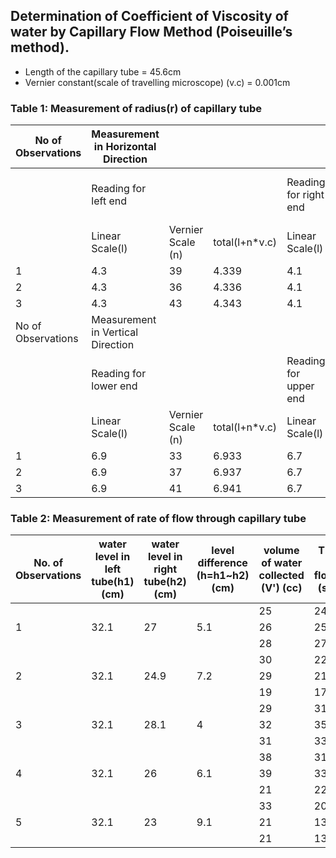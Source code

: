 ## Determination of Coefficient of Viscosity of water by Capillary Flow Method (Poiseuille’s method).



* Length of the capillary tube = 45.6cm
* Vernier constant(scale of travelling microscope) (v.c) = 0.001cm


### Table 1: Measurement of radius(r) of capillary tube


No of Observations|Measurement in Horizontal Direction|                 |              |                     |                 |              |               |            |Radius of capillary tube ((Dx+Dy)/2)
------------------|-----------------------------------|-----------------|--------------|---------------------|-----------------|--------------|---------------|------------|------------------------------------
                  |Reading for left end               |                 |              |Reading for right end|                 |              |Dx=(D1-D2) (cm)|Mean Dx (cm)|0.2163333333
                  |Linear Scale(l)                    |Vernier Scale (n)|total(l+n*v.c)|Linear Scale(l)      |Vernier Scale (n)|total(l+n*v.c)|               |            |
1                 |4.3                                |39               |4.339         |4.1                  |42               |4.142         |0.197          |            |
2                 |4.3                                |36               |4.336         |4.1                  |40               |4.14          |0.196          |0.2         |
3                 |4.3                                |43               |4.343         |4.1                  |36               |4.136         |0.207          |            |
No of Observations|Measurement in Vertical Direction  |                 |              |                     |                 |              |               |            |
                  |Reading for lower end              |                 |              |Reading for upper end|                 |              |Dy=(D1-D2) (cm)|Mean Dy (cm)|
                  |Linear Scale(l)                    |Vernier Scale (n)|total(l+n*v.c)|Linear Scale(l)      |Vernier Scale (n)|total(l+n*v.c)|               |            |
1                 |6.9                                |33               |6.933         |6.7                  |5                |6.705         |0.228          |            |
2                 |6.9                                |37               |6.937         |6.7                  |2                |6.702         |0.235          |0.2326666667|
3                 |6.9                                |41               |6.941         |6.7                  |6                |6.706         |0.235          |            |


### Table 2: Measurement of rate of flow through capillary tube


No. of Observations|water level in left tube(h1) (cm)|water level in right tube(h2) (cm)|level difference (h=h1~h2)(cm)|volume of water collected (V') (cc)|Time of flow(t) (sec)|Rate of flow (V=V'/t)(cc/s)|Mean(V) (cc/s)
-------------------|---------------------------------|----------------------------------|------------------------------|-----------------------------------|---------------------|---------------------------|--------------
                   |                                 |                                  |                              |25                                 |24.38                |1.025430681                |
1                  |32.1                             |27                                |5.1                           |26                                 |25.27                |1.028888009                |1.030068248
                   |                                 |                                  |                              |28                                 |27.03                |1.035886053                |
                   |                                 |                                  |                              |30                                 |22.96                |1.306620209                |
2                  |32.1                             |24.9                              |7.2                           |29                                 |21.28                |1.362781955                |1.241848155
                   |                                 |                                  |                              |19                                 |17.99                |1.056142301                |
                   |                                 |                                  |                              |29                                 |31.97                |0.9071004066               |
3                  |32.1                             |28.1                              |4                             |32                                 |35.98                |0.8893829906               |0.9083944058
                   |                                 |                                  |                              |31                                 |33.38                |0.9286998203               |
                   |                                 |                                  |                              |38                                 |31.84                |1.193467337                |
4                  |32.1                             |26                                |6.1                           |39                                 |33.39                |1.168014376                |1.096758094
                   |                                 |                                  |                              |21                                 |22.61                |0.9287925697               |
                   |                                 |                                  |                              |33                                 |20.54                |1.606621227                |
5                  |32.1                             |23                                |9.1                           |21                                 |13.46                |1.560178306                |1.591587593
                   |                                 |                                  |                              |21                                 |13.06                |1.607963247                |



